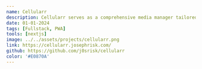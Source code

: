 ```yaml
---
name: Cellularr
description: Cellularr serves as a comprehensive media manager tailored for Plex-based home servers, specifically designed for iOS devices. The app seamlessly integrates with existing local Tautulli and Overseerr instances, offering users a convenient platform to view streaming data and request new media. Installable as a progressive web application to provide a native-like iOS application experience.
date: 01-01-2024
tags: [Fullstack, PWA]
tools: [nextjs]
image: ../../assets/projects/cellularr.png
link: https://cellularr.josephrisk.com/
github: https://github.com/j0srisk/cellularr
color: '#E0870A'
---
```


